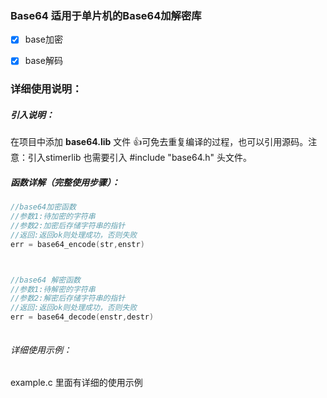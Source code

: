 ### Base64 适用于单片机的Base64加解密库

- [x] base加密
- [x] base解码



### 详细使用说明：

##### 引入说明：

在项目中添加 **base64.lib** 文件  👍可免去重复编译的过程，也可以引用源码。注意：引入stimerlib 也需要引入  \#include "base64.h"  头文件。



##### 函数详解（完整使用步骤）：

```c
//base64加密函数
//参数1:待加密的字符串
//参数2:加密后存储字符串的指针
//返回:返回ok则处理成功，否则失败
err = base64_encode(str,enstr)



//base64 解密函数
//参数1:待解密的字符串
//参数2:解密后存储字符串的指针
//返回:返回ok则处理成功，否则失败
err = base64_decode(enstr,destr)



```



###### 详细使用示例：

example.c 里面有详细的使用示例
